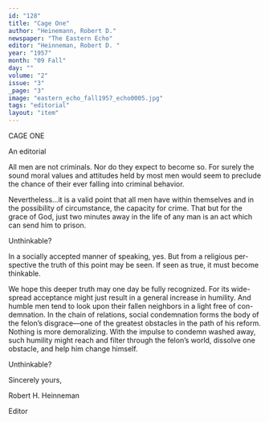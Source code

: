 ```yaml
---
id: "128"
title: "Cage One"
author: "Heinemann, Robert D."
newspaper: "The Eastern Echo"
editor: "Heinneman, Robert D. "
year: "1957"
month: "09 Fall"
day: ""
volume: "2"
issue: "3"
_page: "3"
image: "eastern_echo_fall1957_echo0005.jpg"
tags: "editorial"
layout: "item"
---
```

CAGE ONE

An editorial

All men are not criminals. Nor do they expect to become so. For surely
the sound moral values and attitudes held by most men would seem to preclude
the chance of their ever falling into criminal behavior.

Nevertheless...it is a valid point that all men have within themselves
and in the possibility of circumstance, the capacity for crime. That but for the
grace of God, just two minutes away in the life of any man is an act which can
send him to prison.

Unthinkable?

In a socially accepted manner of speaking, yes. But from a religious per-
spective the truth of this point may be seen. If seen as true, it must become
thinkable.

We hope this deeper truth may one day be fully recognized. For its wide-
spread acceptance might just result in a general increase in humility. And
humble men tend to look upon their fallen neighbors in a light free of con-
demnation. In the chain of relations, social condemnation forms the body of
the felon’s disgrace—one of the greatest obstacles in the path of his reform.
Nothing is more demoralizing. With the impulse to condemn washed away,
such humility might reach and filter through the felon’s world, dissolve one
obstacle, and help him change himself.

Unthinkable?

Sincerely yours,

Robert H. Heinneman

Editor
